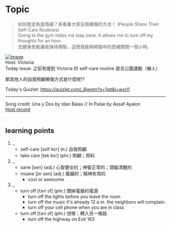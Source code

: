 # Topic

> 如何趕走負面情緒？來看看大家自我療傷的方法！ (People Share Their Self-Care Routines) <br>
> Going to the gym helps me stay sane. It allows me to turn off my thoughts for an hour. <br>
> 去健身房能讓我保持理智。這使我能夠將腦中的思緒關閉一個小時。 <br>

[![Image](https://cdn.voicetube.com/assets/thumbnails/VUKPrSMmbzc.jpg)](https://www.youtube.com/embed/VUKPrSMmbzc?rel=0&showinfo=0&cc_load_policy=0&controls=1&autoplay=1&iv_load_policy=3&playsinline=1&wmode=transparent&start=55&end=62&enablejsapi=1&origin=https://tw.voicetube.com&widgetid=1)<br>
Host: Victoria
<br>Today issue: 之前有提到 Victoria 的 self-care routine 是去公園運動（嚇人）

那其他人的自我照顧療傷方式是什麼呢!?



Today's Quizlet: https://quizlet.com/_8jewtn?x=1jqt&i=wxrl1

-----

Song credit: Una y Dos by Idan Balas // In Pulse by Assaf Ayalon
<br>
[Host record](https://cdn.voicetube.com/everyday_records/4310/1595903309.mp3)
<br><br>
## learning points
1. _
	* self-care [sɛlf kɛr] (n.) 自我照顧
	* take care [tek kɛr] (phr.) 照顧；照料
2. _
	* sane [sen] (adj.) 心智健全的；神智正常的；頭腦清醒的
	* insane [ɪnˋsen] (adj.) 瘋癲的；精神失常的
		- cool or awesome
3. _
	* turn off [tɝn ɔf] (phr.) 關掉電器的電源
		- turn off the lights before you leave the room
		- turn off the music it's already 12 a.m. the neighbors will complain.
		- turn off your cell phone when you are in class
	* turn off [tɝn ɔf] (phr.) 拐彎；轉入另一條路
		- turn off the highway on Exit 163
